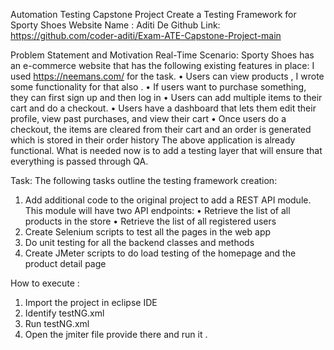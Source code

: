 Automation Testing Capstone Project
Create a Testing Framework for Sporty Shoes Website
Name : Aditi De
Github Link: https://github.com/coder-aditi/Exam-ATE-Capstone-Project-main

Problem Statement and Motivation Real-Time Scenario:
 Sporty Shoes has an e-commerce website that has the following existing features in place:  I used https://neemans.com/ for the task.
• Users can view products  , I wrote some functionality for that also .
• If users want to purchase something, they can first sign up and then log in
• Users can add multiple items to their cart and do a checkout.
• Users have a dashboard that lets them edit their profile, view past purchases, and view their cart
• Once users do a checkout, the items are cleared from their cart and an order is generated which is stored in their order history The above application is already functional. What is needed now is to add a testing layer that will ensure that everything is passed through QA.

Task:
The following tasks outline the testing framework creation:

1. Add additional code to the original project to add a REST API module. This module will have two API endpoints:
   • Retrieve the list of all products in the store
   • Retrieve the list of all registered users
2. Create Selenium scripts to test all the pages in the web app
3. Do unit testing for all the backend classes and methods
4. Create JMeter scripts to do load testing of the homepage and the product detail page

How to execute :

1. Import the project in eclipse IDE
2. Identify testNG.xml
3. Run testNG.xml
4. Open the jmiter file provide there and run it .
